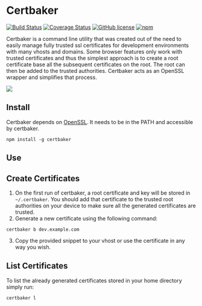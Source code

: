 # Certbaker
[![Build Status](https://travis-ci.org/marcelgwerder/certbaker.svg?branch=master)](https://travis-ci.org/marcelgwerder/certbaker)
[![Coverage Status](https://coveralls.io/repos/github/marcelgwerder/certbaker/badge.svg?branch=master)](https://coveralls.io/github/marcelgwerder/certbaker?branch=master)
[![GitHub license](https://img.shields.io/github/license/marcelgwerder/certbaker.svg)](https://github.com/marcelgwerder/certbaker/blob/master/LICENSE)
[![npm](https://img.shields.io/npm/v/certbaker.svg)](https://www.npmjs.com/package/certbaker)

Certbaker is a command line utility that was created out of the need to easily manage fully trusted ssl certificates for development environments with many vhosts and domains. Some browser features only work with trusted certificates and thus the simplest approach is to create a root certificate base all the subsequent certificates on the root. The root can then be added to the trusted authorities. Certbaker acts as an OpenSSL wrapper and simplifies that process.

![](https://user-images.githubusercontent.com/4008557/33887393-edb04d34-df49-11e7-88c9-60d8aece0f7d.png)

## Install

Certbaker depends on [OpenSSL](https://www.openssl.org). It needs to be in the PATH and accessible by certbaker.  

```
npm install -g certbaker
```

## Use

## Create Certificates
1. On the first run of certbaker, a root certificate and key will be stored in `~/.certbaker`. You should add that certificate to the trusted root authorities on your device to make sure all the generated certificates are trusted.
2. Generate a new certificate using the following command:
```
certbaker b dev.example.com
```
3. Copy the provided snippet to your vhost or use the certificate in any way you wish.

## List Certificates
To list the already generated certificates stored in your home directory simply run:
```
certbaker l 
```
